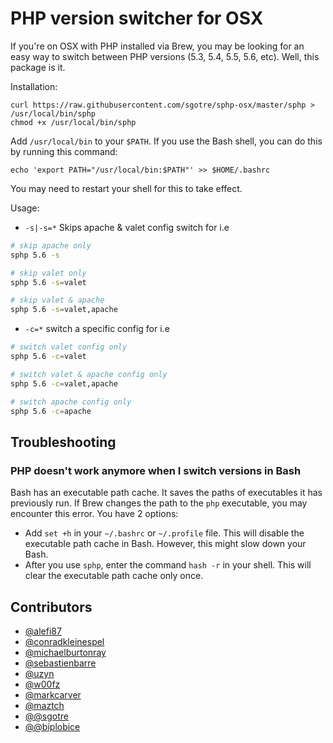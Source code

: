 # PHP version switcher for OSX

If you're on OSX with PHP installed via Brew, you may be looking for an easy way to switch between PHP versions (5.3, 5.4, 5.5, 5.6, etc). Well, this package is it.

Installation:
```
curl https://raw.githubusercontent.com/sgotre/sphp-osx/master/sphp > /usr/local/bin/sphp
chmod +x /usr/local/bin/sphp
```

Add `/usr/local/bin` to your `$PATH`. If you use the Bash shell, you can do this by running this command:
```
echo 'export PATH="/usr/local/bin:$PATH"' >> $HOME/.bashrc
```
You may need to restart your shell for this to take effect.

Usage:

- `-s|-s=*` Skips apache & valet config switch for i.e

```sh
# skip apache only
sphp 5.6 -s

# skip valet only
sphp 5.6 -s=valet

# skip valet & apache
sphp 5.6 -s=valet,apache
```
- `-c=*` switch a specific config for i.e

```sh
# switch valet config only
sphp 5.6 -c=valet

# switch valet & apache config only
sphp 5.6 -c=valet,apache

# switch apache config only
sphp 5.6 -c=apache
```

## Troubleshooting

### PHP doesn't work anymore when I switch versions in Bash

Bash has an executable path cache. It saves the paths of executables it has previously run. If Brew changes the path to the `php` executable, you may encounter
this error. You have 2 options:
- Add `set +h` in your `~/.bashrc` or `~/.profile` file. This will disable the executable path cache in Bash. However, this might slow down your Bash.
- After you use `sphp`, enter the command `hash -r` in your shell. This will clear the executable path cache only once.

## Contributors

* [@alefi87](https://github.com/alefi87)
* [@conradkleinespel](https://github.com/conradkleinespel)
* [@michaelburtonray](https://github.com/michaelburtonray)
* [@sebastienbarre](https://github.com/sebastienbarre)
* [@uzyn](https://github.com/uzyn)
* [@w00fz](https://github.com/w00fz)
* [@markcarver](https://github.com/markcarver)
* [@maztch](https://github.com/maztch)
* [@@sgotre](https://github.com/sgotre)
* [@@biplobice](https://github.com/biplobice)